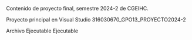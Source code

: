 Contenido de proyecto final, semestre 2024-2 de CGEIHC.

Proyecto principal en Visual Studio
    316030670_GPO13_PROYECTO2024-2

Archivo Ejecutable
    Ejecutable
